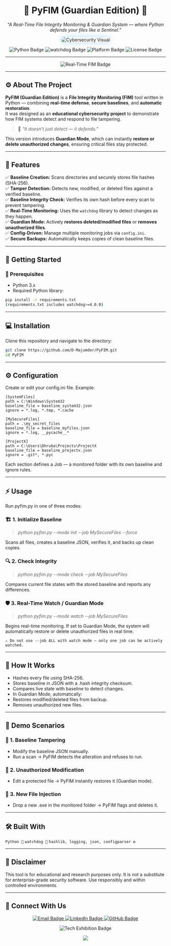 <h1 align="center" id="title">🧩 PyFIM (Guardian Edition) 🧩</h1>

<p align="center">
  <i>“A Real-Time File Integrity Monitoring & Guardian System — where Python defends your files like a Sentinel.”</i>
</p>

<p align="center">
  <img src="https://upload.wikimedia.org/wikipedia/commons/2/22/File_Manager_Windows_10_screenshot.png" alt="Cybersecurity Visual" style="max-width:100%;height:auto;border-radius:12px;box-shadow:0 0 15px rgba(0,150,255,0.3);">
</p>

<p align="center">
  <img src="https://img.shields.io/badge/Python-3.x-blue?logo=python" alt="Python Badge">
  <img src="https://img.shields.io/badge/watchdog-Library-green" alt="watchdog Badge">
  <img src="https://img.shields.io/badge/Platform-Windows-blueviolet" alt="Platform Badge">
  <img src="https://img.shields.io/badge/License-MIT-lightgrey" alt="License Badge">
</p>

---

<div align="center">
  <img src="https://img.shields.io/badge/🛡️_Real_Time_File_Guardian_-blue?style=for-the-badge" alt="Real-Time FIM Badge">
</div>

---

## ⚙️ About The Project

**PyFIM (Guardian Edition)** is a **File Integrity Monitoring (FIM)** tool written in Python — combining **real-time defense**, **secure baselines**, and **automatic restoration**.  
It was designed as an **educational cybersecurity project** to demonstrate how FIM systems detect and respond to file tampering.

> 🧠 *“It doesn’t just detect — it defends.”*

This version introduces **Guardian Mode**, which can instantly **restore or delete unauthorized changes**, ensuring critical files stay protected.

---

## 🚨 Features

✅ **Baseline Creation:** Scans directories and securely stores file hashes (SHA-256).  
✅ **Tamper Detection:** Detects new, modified, or deleted files against a verified baseline.  
✅ **Baseline Integrity Check:** Verifies its own hash before every scan to prevent tampering.  
✅ **Real-Time Monitoring:** Uses the `watchdog` library to detect changes as they happen.  
✅ **Guardian Mode:** Actively **restores deleted/modified files** or **removes unauthorized files**.  
✅ **Config-Driven:** Manage multiple monitoring jobs via `config.ini`.  
✅ **Secure Backups:** Automatically keeps copies of clean baseline files.  

---

## 🚀 Getting Started

### 🧩 Prerequisites

- Python 3.x  
- Required Python library:

```bash
pip install -r requirements.txt
(requirements.txt includes watchdog>=4.0.0)
```
---

## 💻 Installation

Clone this repository and navigate to the directory:

```bash
git clone https://github.com/D-Majumder/PyFIM.git
cd PyFIM
```
---

## ⚙️ Configuration

Create or edit your config.ini file. Example:

```init
[SystemFiles]
path = C:\Windows\System32
baseline_file = baseline_system32.json
ignore = *.log, *.tmp, *.cache

[MySecureFiles]
path = .\my_secret_files
baseline_file = baseline_myfiles.json
ignore = *.log, __pycache__*

[ProjectX]
path = C:\Users\Dhruba\Projects\ProjectX
baseline_file = baseline_projectx.json
ignore = .git*, *.pyc
```

Each section defines a Job — a monitored folder with its own baseline and ignore rules.

---

## ⚡ Usage

Run pyfim.py in one of three modes:

### 🏗️ 1. Initialize Baseline
>*python pyfim.py --mode init --job MySecureFiles --force*

Scans all files, creates a baseline JSON, verifies it, and backs up clean copies.

### 🔍 2. Check Integrity
>*python pyfim.py --mode check --job MySecureFiles*

Compares current file states with the stored baseline and reports any differences.

### 🛡️ 3. Real-Time Watch / Guardian Mode
>*python pyfim.py --mode watch --job MySecureFiles*


Begins real-time monitoring.
If set to Guardian Mode, the system will automatically restore or delete unauthorized files in real time.

`⚠️ Do not use --job ALL with watch mode — only one job can be actively watched.`

---

## 🧠 How It Works

- Hashes every file using SHA-256.
- Stores baseline in JSON with a .hash integrity checksum.
- Compares live state with baseline to detect changes.
- In Guardian Mode, automatically:
- Restores modified/deleted files from backup.
- Removes unauthorized new files.

---

## 🧪 Demo Scenarios
### 💾 1. Baseline Tampering

- Modify the baseline JSON manually.
- Run a scan → PyFIM detects the alteration and refuses to run.

### 🔄 2. Unauthorized Modification
- Edit a protected file → PyFIM instantly restores it (Guardian mode).

### 🧨 3. New File Injection
- Drop a new .exe in the monitored folder → PyFIM flags and deletes it.

---

## 🛠️ Built With

`Python 🐍`
`watchdog 🦴`
`hashlib, logging, json, configparser ⚙️`

--- 

## 📜 Disclaimer

This tool is for educational and research purposes only.
It is not a substitute for enterprise-grade security software.
Use responsibly and within controlled environments.

---

## 🤝 Connect With Us
<p align="center"> <a href="mailto:dhrubamajumder@proton.me" target="_blank"> <img src="https://img.shields.io/badge/Email-Dhruba%20Majumder-blue?logo=gmail" alt="Email Badge"> </a> <a href="https://www.linkedin.com/in/iamdhrubamajumder/" target="_blank"> <img src="https://img.shields.io/badge/LinkedIn-Dhruba%20Majumder-blue?logo=linkedin" alt="LinkedIn Badge"> </a> <a href="https://github.com/D-Majumder" target="_blank"> <img src="https://img.shields.io/badge/GitHub-D--Majumder-black?logo=github" alt="GitHub Badge"> </a> </p> <div align="center"> <img src="https://img.shields.io/badge/🚀_Built_for_Tech_Exhibitions_-_Learn_Securely_-green?style=for-the-badge" alt="Tech Exhibition Badge"> </div> <p align="center"> <img src="https://capsule-render.vercel.app/api?type=waving&color=1E90FF&height=100&section=footer&text=Defend+Your+Files,+Defend+Your+System.&fontSize=22&fontColor=111111&animation=fadeIn" /> </p>
